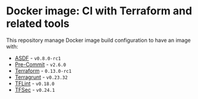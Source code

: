 # Docker image: CI with Terraform and related tools

This repository manage Docker image build configuration to have an image with:

* [ASDF](https://github.com/asdf-vm/asdf) - `v0.8.0-rc1`
* [Pre-Commit](https://github.com/pre-commit/pre-commit) - `v2.6.0`
* [Terraform](https://www.terraform.io/) - `0.13.0-rc1`
* [Terragrunt](https://github.com/gruntwork-io/terragrunt) - `v0.23.32`
* [TFLint](https://github.com/terraform-linters/tflint) - `v0.18.0`
* [TFSec](https://github.com/liamg/tfsec) - `v0.24.1`
